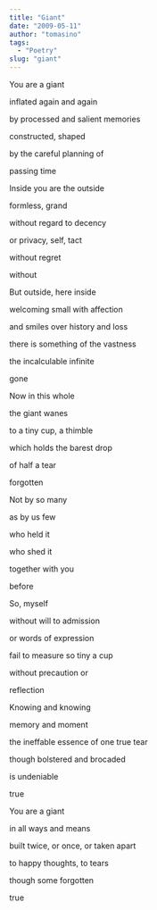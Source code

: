 ```yaml
---
title: "Giant"
date: "2009-05-11"
author: "tomasino"
tags:
  - "Poetry"
slug: "giant"
---
```


You are a giant

inflated again and again

by processed and salient memories

constructed, shaped

by the careful planning of

passing time

Inside you are the outside

formless, grand

without regard to decency

or privacy, self, tact

without regret

without

But outside, here inside

welcoming small with affection 

and smiles over history and loss

there is something of the vastness

the incalculable infinite

gone

Now in this whole

the giant wanes

to a tiny cup, a thimble

which holds the barest drop

of half a tear

forgotten

Not by so many

as by us few

who held it

who shed it

together with you

before

So, myself

without will to admission

or words of expression

fail to measure so tiny a cup

without precaution or

reflection

Knowing and knowing

memory and moment

the ineffable essence of one true tear

though bolstered and brocaded

is undeniable

true

You are a giant

in all ways and means

built twice, or once, or taken apart

to happy thoughts, to tears

though some forgotten

true
